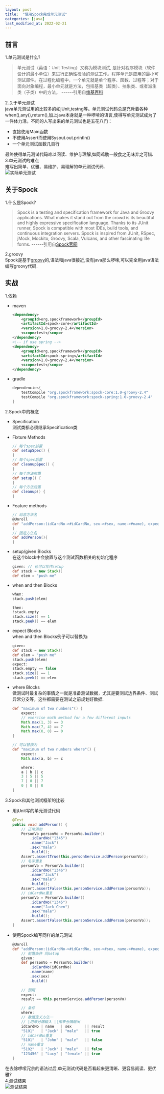 ```yaml
---
layout: post
title:  "使用Spock完成单元测试"
categories: [java]
last_modified_at: 2022-02-21
---
```

## 前言
1.单元测试是什么?   
> 单元测试（英语：Unit Testing）又称为模块测试, 是针对程序模块（软件设计的最小单位）来进行正确性检验的测试工作。程序单元是应用的最小可测试部件。在过程化编程中，一个单元就是单个程序、函数、过程等；对于面向对象编程，最小单元就是方法，包括基类（超类）、抽象类、或者派生类（子类）中的方法。   ------引用自[维基百科](https://zh.wikipedia.org/wiki/%E5%8D%95%E5%85%83%E6%B5%8B%E8%AF%95)  

2.关于单元测试   
java单元测试用的比较多的如jUnit,testng等。单元测试代码总是充斥着各种when(),any(),return(),加上java本身就是一种啰嗦的语言,使得写单元测试成为了一件体力活。不同的人写出来的单元测试也是五花八门：      

* 直接使用Main函数   
* 不使用Assert而使用Sysout.out.println()   
* 一个单元测试函数几百行   

最终使得单元测试代码难以阅读、维护与理解,如同鸡肋一般食之无味弃之可惜.   
3.单元测试的难点      
难写出简单、优雅、易维护、易理解的单元测试代码.   
![实际单元测试](https://cdn.jsdelivr.net/gh/PasseRR/passerr.github.io/assets/2017/07-12/unit_test.png)  

## 关于Spock
1.什么是Spock?   
> Spock is a testing and specification framework for Java and Groovy applications. What makes it stand out from the crowd is its beautiful and highly expressive specification language. Thanks to its JUnit runner, Spock is compatible with most IDEs, build tools, and continuous integration servers. Spock is inspired from JUnit, RSpec, jMock, Mockito, Groovy, Scala, Vulcans, and other fascinating life forms. ------引用自[Spock官网](http://spockframework.org/)  
  
2.groovy   
Spock是基于[groovy](http://www.groovy-lang.org/)的,语法和java很接近,没有java那么啰嗦,可以完全用java语法编写groovy代码.   

## 实战
1.依赖   
* maven   
    ```xml
    <dependency>
        <groupId>org.spockframework</groupId>
        <artifactId>spock-core</artifactId>
        <version>1.0-groovy-2.4</version>
        <scope>test</scope>
    </dependency>
    <!-- if use spring -->
    <dependency>
        <groupId>org.spockframework</groupId>
        <artifactId>spock-spring</artifactId>
        <version>1.0-groovy-2.4</version>
        <scope>test</scope>
    </dependency>
    ```
  
* gradle   
    ```groovy
    dependencies{
        testCompile "org.spockframework:spock-core:1.0-groovy-2.4"
        testCompile "org.spockframework:spock-spring:1.0-groovy-2.4"
    }
    ```

2.Spock中的概念
* Specification   
测试类都必须继承Specification类   

* Fixture Methods   
    ```groovy
    // 每个spec前置
    def setupSpec() {
    }
    // 每个spec后置
    def cleanupSpec() {
    }
    // 每个方法前置
    def setup() {
    }
    // 每个方法后置
    def cleanup() {
    }
    ```

* Feature methods
    ```groovy
    // 动态方法名
    @Unroll
    def "addPerson:(idCardNo->#idCardNo, sex->#sex, name->#name), expect:#result"() {
    }
    // 固定方法名
    def addPerson(){
    }
    ```

* setup/given Blocks   
在这个block中会放置与这个测试函数相关的初始化程序   
    ```groovy
    given: // 也可以写作setup 
    def stack = new Stack()
    def elem = "push me"
    ```

* when and then Blocks   
    ```groovy
    when:
    stack.push(elem)
    
    then:
    !stack.empty
    stack.size() == 1
    stack.peek() == elem
    ```

* expect Blocks   
when and then Blocks例子可以替换为:   
    ```groovy
    given:
    def stack = new Stack()
    def elem = "push me"
    stack.push(elem)
    expect:
    stack.empty == false
    stack.size() == 1
    stack.peek() == elem
    ```
  
* where Blocks   
做测试时最复杂的事情之一就是准备测试数据，尤其是要测试边界条件、测试异常分支等，这些都需要在测试之前规划好数据.   
    ```groovy
    def "maximum of two numbers"() {
        expect:
        // exercise math method for a few different inputs
        Math.max(1, 3) == 3
        Math.max(7, 4) == 7
        Math.max(0, 0) == 0
    }
    
    // 可以替换为
    def "maximum of two numbers where"() {
        expect:
        Math.max(a, b) == c
    
        where:
        a | b || c
        3 | 5 || 5
        7 | 0 || 7
        0 | 0 || 0
    }
    ```

3.Spock和其他测试框架的比较   
* 用jUnit写的单元测试代码   
    ```java
    @Test
    public void addPerson() {
        // 正常添加
        PersonVo personVo = PersonVo.builder()
            .idCardNo("1345")
            .name("Jack")
            .sex("male")
            .build();
        Assert.assertTrue(this.personService.addPerson(personVo));
        // 名字重复
        personVo = PersonVo.builder()
            .idCardNo("1346")
            .name("Jack")
            .sex("male")
            .build();
        Assert.assertFalse(this.personService.addPerson(personVo));
        // idCardNo重复
        personVo = PersonVo.builder()
            .idCardNo("1345")
            .name("Jack Chen")
            .sex("male")
            .build();
        Assert.assertFalse(this.personService.addPerson(personVo));
    }
    ```
  
* 使用Spock编写同样的单元测试
    ```groovy
    @Unroll
    def "addPerson:(idCardNo->#idCardNo, sex->#sex, name->#name), expect:#result"() {
        // 前置条件 同setup
        given:
        def personVo = PersonVo.builder()
            .idCardNo(idCardNo)
            .name(name)
            .sex(sex)
            .build()
        
        // 预期
        expect:
        result == this.personService.addPerson(personVo)
    
        // 条件
        where:
        // 数据定义方法一
        // |用来分隔输入 ||用来分隔输出
        idCardNo | name   | sex      || result
        "5101"   | "Jack" | "male"   || true
        // idCardNo重复
        "5101"   | "John" | "male"   || false
        // name重复
        "5102"   | "Jack" | "male"   || false
        "123456" | "Lucy" | "female" || true
    }
    ```
  
在去除啰嗦冗余的语法过后,单元测试代码是否看起来更清晰、更容易阅读、更优雅?   
4.测试结果   
![测试结果](https://cdn.jsdelivr.net/gh/PasseRR/passerr.github.io/assets/2017/07-12/test_result.png)  